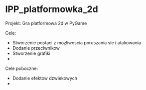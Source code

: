 # IPP_platformowka_2d

Projekt: Gra platformowa 2d w PyGame

Cele:
 * Stworzenie postaci z mozliwoscia poruszania sie i atakowania
 * Dodanie przeciwnikow
 * Stworzenie grafiki
 * 
 
 
Cele poboczne:
 * Dodanie efektow dzwiekowych
 * 

